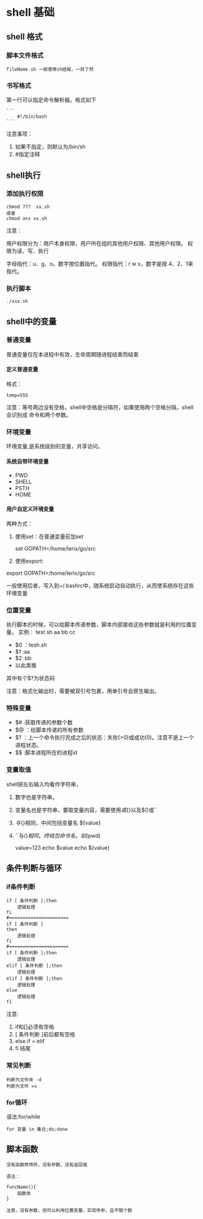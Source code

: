 # shell 基础

## shell 格式

### 脚本文件格式

    fileName.sh 一般使用sh结尾，一目了然

### 书写格式

第一行可以指定命令解析器。格式如下

    ```
        #!/bin/bash
    ```

注意事项：

1. 如果不指定，则默认为/bin/sh
2. #指定注释

## shell执行

### 添加执行权限

    chmod 777  xx.sh 
    或者 
    chmod a+x xx.sh
注意：

用户权限分为：用户本身权限，用户所在组的其他用户权限、其他用户权限。
权限为读、写、执行

字母指代：u、g、o。数字按位置指代。
权限指代：r w x，数字是按 4、2、1来指代。

### 执行脚本

    ./xxx.sh

## shell中的变量

### 普通变量

普通变量仅在本进程中有效，生命周期随进程结束而结束

#### 定义普通变量

格式：

    temp=555

注意：等号两边没有空格，shell中空格是分隔符，如果使用两个空格分隔，shell会识别成 命令和两个参数。

### 环境变量

环境变量,是系统级别的变量，共享访问。

#### 系统自带环境变量

- PWD
- SHELL
- PSTH
- HOME

#### 用户自定义环境变量

两种方式：

1. 使用set：在普通变量前加set

    set GOPATH=/home/lerix/go/src

2. 使用export:  

export GOPATH=/home/lerix/go/src

一般使用后者，写入到~/.bashrc中，随系统启动自动执行，从而使系统存在这些环境变量

### 位置变量

执行脚本的时候，可以给脚本传递参数，脚本内部接收这些参数就是利用的位置变量。
实例： test.sh aa bb cc

- $0 ：tesh.sh
- $1 :aa
- $2 :bb
- 以此类推

其中有个$?为状态码

注意：格式化输出时，需要被双引号包裹，用单引号会原生输出。

### 特殊变量

- $# :获取传递的参数个数
- $@ ：给脚本传递的所有参数
- $? ：上一个命令执行完成之后的状态：失败(>0)或成功(0)。注意不是上一个进程状态。
- $$ :脚本进程所在的进程id

### 变量取值

shell把左右输入均看作字符串，

1. 数字也是字符串。
2. 变量名也是字符串，要取变量内容，需要使用$或${}以及$()或``
3. $与${}相同，中间包括变量名 ${value}
4. ``与$()相同，终结包命令名，如$(pwd)

    value=123
    echo $value
    echo ${value}

## 条件判断与循环

### if条件判断

    if [ 条件判断 ];then
        逻辑处理
    fi
    #======================
    if [ 条件判断 ]
    then
        逻辑处理
    fi
    #======================
    if [ 条件判断 ];then
        逻辑处理
    elif [ 条件判断 ];then
        逻辑处理
    elif [ 条件判断 ];then
        逻辑处理
    else
        逻辑处理
    fi

注意:

1. if和[]必须有空格
2. [ 条件判断 ]前后都有空格
3. else if =  elif
4. fi 结尾

### 常见判断

    判断为文件夹 -d
    判断为文件 =s

### for循环

语法:for/while

    for 变量 in 集合;do;done

## 脚本函数

    没有函数修饰符，没有参数，没有返回值

    语法：

    funcName(){
        函数体
    }

    注意，没有参数，但可以利用位置变量，实现传参，且不限个数
